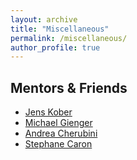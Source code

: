 ```yaml
---
layout: archive
title: "Miscellaneous"
permalink: /miscellaneous/
author_profile: true
---
```

## Mentors & Friends
* [Jens Kober](http://www.jenskober.de/)
* [Michael Gienger](https://scholar.google.nl/citations?user=oU2jyxMAAAAJ&hl=en)
* [Andrea Cherubini](https://www.lirmm.fr/andrea-cherubini/)
* [Stephane Caron](https://scaron.info/)
